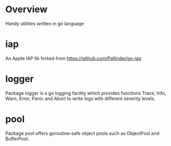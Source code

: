 # Overview

Handy utilities written in go language

# iap

An Apple IAP lib forked from https://github.com/Pallinder/go-iap

# logger

Package logger is a go logging facility which provides functions Trace, Info, Warn, Error, Panic and Abort to write logs with different severity levels.

# pool

Package pool offers goroutine-safe object pools such as ObjectPool and BufferPool.
